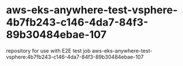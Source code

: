 # aws-eks-anywhere-test-vsphere-4b7fb243-c146-4da7-84f3-89b30484ebae-107
repository for use with E2E test job aws-eks-anywhere-test-vsphere:4b7fb243-c146-4da7-84f3-89b30484ebae-107
